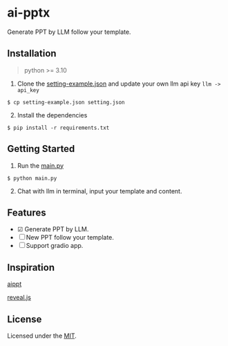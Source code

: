 # ai-pptx

Generate PPT by LLM follow your template.

## Installation

> python >= 3.10

1. Clone the [setting-example.json](./setting-example.json) and update your own llm api key `llm -> api_key`

```
$ cp setting-example.json setting.json
```

2. Install the dependencies

```
$ pip install -r requirements.txt
```

## Getting Started

1. Run the [main.py](./main.py)

```
$ python main.py
```

2. Chat with llm in terminal, input your template and content.

## Features

- &#9745; Generate PPT by LLM.
- &#9744; New PPT follow your template.
- &#9744; Support gradio app.

## Inspiration

[aippt](https://github.com/owenliang/aippt/tree/main)

[reveal.js](https://github.com/hakimel/reveal.js)

## License

Licensed under the [MIT](./LICENSE).
